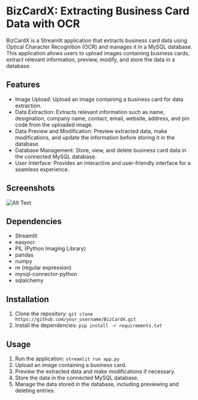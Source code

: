 # BizCardX: Extracting Business Card Data with OCR

BizCardX is a Streamlit application that extracts business card data using Optical Character Recognition (OCR) and manages it in a MySQL database. This application allows users to upload images containing business cards, extract relevant information, preview, modify, and store the data in a database.

## Features

- Image Upload: Upload an image containing a business card for data extraction.
- Data Extraction: Extracts relevant information such as name, designation, company name, contact, email, website, address, and pin code from the uploaded image.
- Data Preview and Modification: Preview extracted data, make modifications, and update the information before storing it in the database.
- Database Management: Store, view, and delete business card data in the connected MySQL database.
- User Interface: Provides an interactive and user-friendly interface for a seamless experience.

## Screenshots

![Alt Text]()

## Dependencies

- Streamlit
- easyocr
- PIL (Python Imaging Library)
- pandas
- numpy
- re (regular expression)
- mysql-connector-python
- sqlalchemy

## Installation

1. Clone the repository: `git clone https://github.com/your_username/BizCardX.git`
2. Install the dependencies: `pip install -r requirements.txt`

## Usage

1. Run the application: `streamlit run app.py`
2. Upload an image containing a business card.
3. Preview the extracted data and make modifications if necessary.
4. Store the data in the connected MySQL database.
5. Manage the data stored in the database, including previewing and deleting entries.
